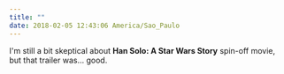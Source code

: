 ```yaml
---
title: ""
date: 2018-02-05 12:43:06 America/Sao_Paulo
---
```


I'm still a bit skeptical about **Han Solo: A Star Wars Story** spin-off movie, but that trailer was… good.